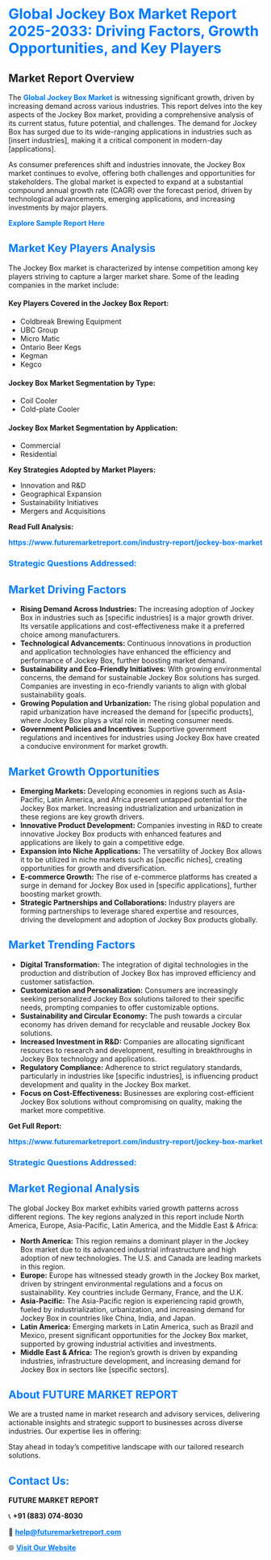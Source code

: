 <h1 style="color: #007BFF;">Global Jockey Box Market Report 2025-2033: Driving Factors, Growth Opportunities, and Key Players</h1>

<section id="overview">
<h2>Market Report Overview</h2>
<p>The <a href="https://www.futuremarketreport.com/industry-report/jockey-box-market" style="color: #007BFF; text-decoration: none;"><strong>Global Jockey Box Market</strong></a> is witnessing significant growth, driven by increasing demand across various industries. This report delves into the key aspects of the Jockey Box market, providing a comprehensive analysis of its current status, future potential, and challenges. The demand for Jockey Box has surged due to its wide-ranging applications in industries such as [insert industries], making it a critical component in modern-day [applications].</p>
<p>As consumer preferences shift and industries innovate, the Jockey Box market continues to evolve, offering both challenges and opportunities for stakeholders. The global market is expected to expand at a substantial compound annual growth rate (CAGR) over the forecast period, driven by technological advancements, emerging applications, and increasing investments by major players.</p>
</section>

<section id="overview">
<p><a href="https://www.futuremarketreport.com/request-sample/reportId=92952" style="color: #007BFF; text-decoration: none;"><strong>Explore Sample Report Here</strong></a></p>
</section>

<section id="key-players">
<h2 style="color: #007BFF;">Market Key Players Analysis</h2>
<p>The Jockey Box market is characterized by intense competition among key players striving to capture a larger market share. Some of the leading companies in the market include:</p>
<h4>Key Players Covered in the Jockey Box Report:</h4>
<ul><li>Coldbreak Brewing Equipment</li><li>UBC Group</li><li>Micro Matic</li><li>Ontario Beer Kegs</li><li>Kegman</li><li>Kegco</li></ul>
<h4>Jockey Box Market Segmentation by Type:</h4>
<ul><li>Coil Cooler</li><li>Cold-plate Cooler</li></ul>

<h4>Jockey Box Market Segmentation by Application:</h4>
<ul><li>Commercial</li><li>Residential</li></ul>
<p><strong>Key Strategies Adopted by Market Players:</strong></p>
<ul>
<li>Innovation and R&D</li>
<li>Geographical Expansion</li>
<li>Sustainability Initiatives</li>
<li>Mergers and Acquisitions</li>
</ul>
</section>

<section>
<p><strong>Read Full Analysis: </strong></p><a href="https://www.futuremarketreport.com/industry-report/jockey-box-market" style="color: #007BFF; text-decoration: none;"><strong>https://www.futuremarketreport.com/industry-report/jockey-box-market</strong></a>
<h3 style="color: #007BFF;">Strategic Questions Addressed:</h3>
</section>

<section id="driving-factors">
<h2 style="color: #007BFF;">Market Driving Factors</h2>
<ul>
<li><strong>Rising Demand Across Industries:</strong> The increasing adoption of Jockey Box in industries such as [specific industries] is a major growth driver. Its versatile applications and cost-effectiveness make it a preferred choice among manufacturers.</li>
<li><strong>Technological Advancements:</strong> Continuous innovations in production and application technologies have enhanced the efficiency and performance of Jockey Box, further boosting market demand.</li>
<li><strong>Sustainability and Eco-Friendly Initiatives:</strong> With growing environmental concerns, the demand for sustainable Jockey Box solutions has surged. Companies are investing in eco-friendly variants to align with global sustainability goals.</li>
<li><strong>Growing Population and Urbanization:</strong> The rising global population and rapid urbanization have increased the demand for [specific products], where Jockey Box plays a vital role in meeting consumer needs.</li>
<li><strong>Government Policies and Incentives:</strong> Supportive government regulations and incentives for industries using Jockey Box have created a conducive environment for market growth.</li>
</ul>
</section>

<section id="growth-opportunities">
<h2 style="color: #007BFF;">Market Growth Opportunities</h2>
<ul>
<li><strong>Emerging Markets:</strong> Developing economies in regions such as Asia-Pacific, Latin America, and Africa present untapped potential for the Jockey Box market. Increasing industrialization and urbanization in these regions are key growth drivers.</li>
<li><strong>Innovative Product Development:</strong> Companies investing in R&D to create innovative Jockey Box products with enhanced features and applications are likely to gain a competitive edge.</li>
<li><strong>Expansion into Niche Applications:</strong> The versatility of Jockey Box allows it to be utilized in niche markets such as [specific niches], creating opportunities for growth and diversification.</li>
<li><strong>E-commerce Growth:</strong> The rise of e-commerce platforms has created a surge in demand for Jockey Box used in [specific applications], further boosting market growth.</li>
<li><strong>Strategic Partnerships and Collaborations:</strong> Industry players are forming partnerships to leverage shared expertise and resources, driving the development and adoption of Jockey Box products globally.</li>
</ul>
</section>

<section id="trending-factors">
<h2 style="color: #007BFF;">Market Trending Factors</h2>
<ul>
<li><strong>Digital Transformation:</strong> The integration of digital technologies in the production and distribution of Jockey Box has improved efficiency and customer satisfaction.</li>
<li><strong>Customization and Personalization:</strong> Consumers are increasingly seeking personalized Jockey Box solutions tailored to their specific needs, prompting companies to offer customizable options.</li>
<li><strong>Sustainability and Circular Economy:</strong> The push towards a circular economy has driven demand for recyclable and reusable Jockey Box solutions.</li>
<li><strong>Increased Investment in R&D:</strong> Companies are allocating significant resources to research and development, resulting in breakthroughs in Jockey Box technology and applications.</li>
<li><strong>Regulatory Compliance:</strong> Adherence to strict regulatory standards, particularly in industries like [specific industries], is influencing product development and quality in the Jockey Box market.</li>
<li><strong>Focus on Cost-Effectiveness:</strong> Businesses are exploring cost-efficient Jockey Box solutions without compromising on quality, making the market more competitive.</li>
</ul>
</section>

<section>
<p><strong>Get Full Report: </strong></p><a href="https://www.futuremarketreport.com/industry-report/jockey-box-market" style="color: #007BFF; text-decoration: none;"><strong>https://www.futuremarketreport.com/industry-report/jockey-box-market</strong></a>
<h3 style="color: #007BFF;">Strategic Questions Addressed:</h3>
</section>


<section id="regional-analysis">
<h2 style="color: #007BFF;">Market Regional Analysis</h2>
<p>The global Jockey Box market exhibits varied growth patterns across different regions. The key regions analyzed in this report include North America, Europe, Asia-Pacific, Latin America, and the Middle East & Africa:</p>
<ul>
<li><strong>North America:</strong> This region remains a dominant player in the Jockey Box market due to its advanced industrial infrastructure and high adoption of new technologies. The U.S. and Canada are leading markets in this region.</li>
<li><strong>Europe:</strong> Europe has witnessed steady growth in the Jockey Box market, driven by stringent environmental regulations and a focus on sustainability. Key countries include Germany, France, and the U.K.</li>
<li><strong>Asia-Pacific:</strong> The Asia-Pacific region is experiencing rapid growth, fueled by industrialization, urbanization, and increasing demand for Jockey Box in countries like China, India, and Japan.</li>
<li><strong>Latin America:</strong> Emerging markets in Latin America, such as Brazil and Mexico, present significant opportunities for the Jockey Box market, supported by growing industrial activities and investments.</li>
<li><strong>Middle East & Africa:</strong> The region’s growth is driven by expanding industries, infrastructure development, and increasing demand for Jockey Box in sectors like [specific sectors].</li>
</ul>
</section>

<footer>
<h2 style="color: #007BFF;">About FUTURE MARKET REPORT</h2>
<p>We are a trusted name in market research and advisory services, delivering actionable insights and strategic support to businesses across diverse industries. Our expertise lies in offering:</p>

<p>Stay ahead in today’s competitive landscape with our tailored research solutions.</p>

<h2 style="color: #007BFF;">Contact Us:</h2>
<p><strong>FUTURE MARKET REPORT</strong></p>
<p>📞 <strong>+91 (883) 074-8030</strong></p>
<p>📧 <strong><a href="mailto:help@futuremarketreport.com" style="color: #007BFF;">help@futuremarketreport.com</a></strong></p>
<p>🌐 <strong><a href="https://www.futuremarketreport.com/" style="color: #007BFF;">Visit Our Website</a></strong></p>
</footer>